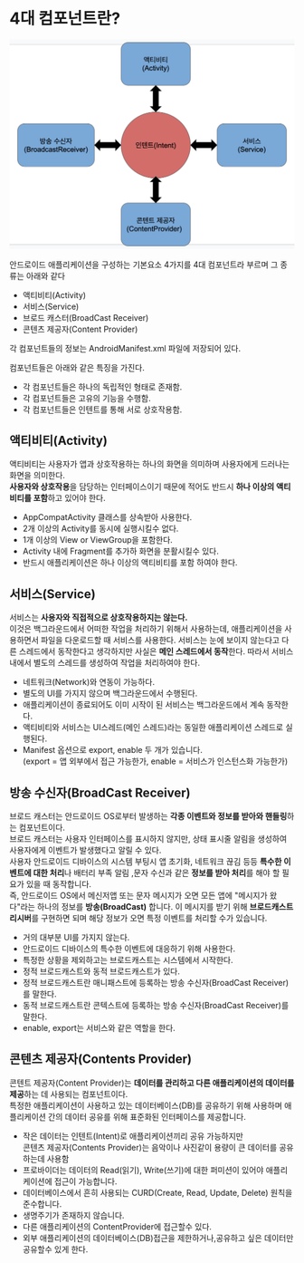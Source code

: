 # 4대 컴포넌트란?

![screensh](https://github.com/yeongun130/TIL/blob/main/Android/4%EB%8C%80%20%EC%BB%B4%ED%8F%AC%EB%84%8C%ED%8A%B8/img.png?raw=true)

안드로이드 애플리케이션을 구성하는 기본요소 4가지를 4대 컴포넌트라 부르며 그 종류는 아래와 같다
- 액티비티(Activity)<br>
- 서비스(Service)<br>
- 브로드 캐스터(BroadCast Receiver)<br>
- 콘텐츠 제공자(Content Provider)<br>

각 컴포넌트들의 정보는 AndroidManifest.xml 파일에 저장되어 있다.

컴포넌트들은 아래와 같은 특징을 가진다.
- 각 컴포넌트들은 하나의 독립적인 형태로 존재함.
- 각 컴포넌트들은 고유의 기능을 수행함.
- 각 컴포넌트들은 인텐트를 통해 서로 상호작용함.

## 액티비티(Activity)
액티비티는 사용자가 앱과 상호작용하는 하나의 화면을 의미하며 사용자에게 드러나는 화면을 의미한다.<br>
**사용자와 상호작용**을 담당하는 인터페이스이기 때문에 적어도 반드시 **하나 이상의 액티비티를 포함**하고 있어야 한다.<br>

- AppCompatActivity 클래스를 상속받아 사용한다.
- 2개 이상의 Activity를 동시에 실행시킬수 없다.
- 1개 이상의 View or ViewGroup을 포함한다.
- Activity 내에 Fragment를 추가하 화면을 분활시킬수 있다.
- 반드시 애플리케이션은 하나 이상의 액티비티를 포함 하여야 한다.

## 서비스(Service)

서비스는 **사용자와 직접적으로 상호작용하지는 않는다.**<br>
이것은 백그라운드에서 어떠한 작업을 처리하기 위해서 사용하는데,
애플리케이션을 사용하면서 파일을 다운로드할 때 서비스를 사용한다.
서비스는 눈에 보이지 않는다고 다른 스레드에서 동작한다고 생각하지만 사실은 **메인 스레드에서 동작**한다. 따라서 서비스 내에서 별도의 스레드를 생성하여 작업을 처리하여야 한다.

- 네트워크(Network)와 연동이 가능하다.
- 별도의 UI를 가지지 않으며 백그라운드에서 수행된다.
- 애플리케이션이 종료되어도 이미 시작이 된 서비스는 백그라운드에서 계속 동작한다.
- 액티비티와 서비스는 UI스레드(메인 스레드)라는 동일한 애플리케이션 스레드로 실행된다.
- Manifest 옵션으로 export, enable 두 개가 있습니다.<br>(export = 앱 외부에서 접근 가능한가, enable = 서비스가 인스턴스화 가능한가)

## 방송 수신자(BroadCast Receiver)
브로드 캐스터는 안드로이드 OS로부터 발생하는 **각종 이벤트와 정보를 받아와 핸들링**하는 컴포넌트이다.<br>
브로드 캐스터는 사용자 인터페이스를 표시하지 않지만, 상태 표시줄 알림을 생성하여 사용자에게 이벤트가 발생했다고 알릴 수 있다.<br>
사용자 안드로이드 디바이스의 시스템 부팅시 앱 초기화, 네트워크 끊김 등등 **특수한 이벤트에 대한 처리**나 배터리 부족 알림 ,문자 수신과 같은 **정보를 받아 처리**를 해야 할 필요가 있을 때 동작합니다.<br>
즉, 안드로이드 OS에서 메신저앱 또는 문자 메시지가 오면 모든 앱에 "메시지가 왔다"라는 하나의 정보를 **방송(BroadCast)** 합니다.
이 메시지를 받기 위해 **브로드캐스트 리시버**를 구현하면 되며 해당 정보가 오면 특정 이벤트를 처리할 수가 있습니다.
- 거의 대부분 UI를 가지지 않는다.
- 안드로이드 디바이스의 특수한 이벤트에 대응하기 위해 사용한다.
- 특정한 상황을 제외하고는 브로드캐스트는 시스템에서 시작한다.
- 정적 브로드캐스트와 동적 브로드캐스트가 있다.
- 정적 브로드캐스트란 매니패스트에 등록하는 방송 수신자(BroadCast Receiver)를 말한다.
- 동적 브로드캐스트란 콘텍스트에 등록하는 방송 수신자(BroadCast Receiver)를 말한다.
- enable, export는 서비스와 같은 역할을 한다.

## 콘텐츠 제공자(Contents Provider)
콘텐트 제공자(Content Provider)는 **데이터를 관리하고 다른 애플리케이션의 데이터를 제공**하는 데 사용되는 컴포넌트이다.<br>
특정한 애플리케이션이 사용하고 있는 데이터베이스(DB)를 공유하기 위해 사용하며 애플리케이션 간의 데이터 공유를 위해 표준화된 인터페이스를 제공합니다.

- 작은 데이터는 인텐트(Intent)로 애플리케이션끼리 공유 가능하지만 <br>
  콘텐츠 제공자(Contents Provider)는 음악이나 사진같이 용량이 큰 데이터를 공유하는데 사용함
- 프로바이더는 데이터의 Read(읽기), Write(쓰기)에 대한 퍼미션이 있어야 애플리케이션에 접근이 가능합니다.
- 데이터베이스에서 흔히 사용되는 CURD(Create, Read, Update, Delete) 원칙을 준수합니다.
- 생명주기가 존재하지 않습니다.
- 다른 애플리케이션의 ContentProvider에 접근할수 있다.
- 외부 애플리케이션의 데이터베이스(DB)접근을 제한하거나,공유하고 싶은 데이터만 공유할수 있게 한다.
